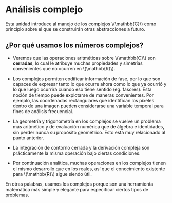 # Análisis complejo

Esta unidad introduce al manejo de los complejos \\(\mathbb{C}\\) como
principio sobre el que se construirán otras abstracciones a futuro.

## ¿Por qué usamos los números complejos?

- Veremos que las operaciones aritméticas sobre \\(\mathbb{C}\\) son
  **cerradas**, lo cual le atribuye muchas propiedades y simetrías
  convenientes que no ocurren en \\(\mathbb{R}\\).

- Los complejos permiten codificar información de fase, por lo que son capaces
  de expresar tanto lo que ocurre ahora como lo que ya ocurrió y lo que luego
  ocurrirá cuando eso tiene sentido (eg. fasores). Esta noción de tiempo puede
  explotarse de maneras convenientes. Por ejemplo, las coordenadas
  rectangulares que identifican los píxeles dentro de una imagen pueden
  considerarse una variable temporal para fines de análisis frecuencial.

- La geometría y trigonometría en los complejos se vuelve un problema más
  aritmético y de evaluación numérica que de álgebra e identidades, sin perder
  nunca su propósito geométrico. Esto está muy relacionado al punto anterior.

- La integración de contorno cerrada y la derivación compleja son prácticamente
  la misma operación bajo ciertas condiciones.

- Por continuación analítica, muchas operaciones en los complejos tienen el
  mismo desarrollo que en los reales, así que el conocimiento existente para
  \\(\mathbb{R}\\) sigue siendo útil.

En otras palabras, usamos los complejos porque son una herramienta matemática
más simple y elegante para especificar ciertos tipos de problemas.
